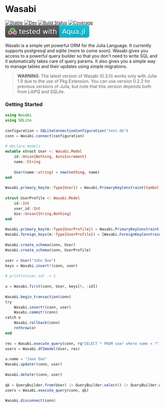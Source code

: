 # Wasabi

[![Stable](https://img.shields.io/badge/docs-stable-blue.svg)](https://iskyd.github.io/Wasabi.jl/stable/)
[![Dev](https://img.shields.io/badge/docs-dev-blue.svg)](https://iskyd.github.io/Wasabi.jl/dev/)
[![Build Status](https://github.com/iskyd/Wasabi.jl/actions/workflows/CI.yml/badge.svg?branch=main)](https://github.com/iskyd/Wasabi.jl/actions/workflows/CI.yml?query=branch%3Amain)
[![Coverage](https://codecov.io/gh/iskyd/Wasabi.jl/branch/main/graph/badge.svg)](https://codecov.io/gh/iskyd/Wasabi.jl)
[![Aqua QA](https://raw.githubusercontent.com/JuliaTesting/Aqua.jl/master/badge.svg)](https://github.com/JuliaTesting/Aqua.jl)


Wasabi is a simple yet powerful ORM for the Julia Language. It currently supports postgresql and sqlite (more to come soon). Wasabi gives you access to a powerful query builder so that you don't need to write SQL and it automatically takes care of query params. It also gives you a simple way to manage tables and their updates using simple migrations.

> **WARNING**: The latest version of Wasabi (0.3.0) works only with Julia 1.9 due to the use of Pkg Extension. You can use version 0.2.2 for previous versions of Julia, but note that this version depends both from LibPQ and SQLite.

### Getting Started

```julia
using Wasabi
using SQLite

configuration = SQLiteConnectionConfiguration("test.db")
conn = Wasabi.connect(configuration)

# declare models
mutable struct User <: Wasabi.Model
    id::Union{Nothing, AutoIncrement}
    name::String

    User(name::string) = new(nothing, name)
end

Wasabi.primary_key(m::Type{User}) = Wasabi.PrimaryKeyConstraint(Symbol[:id])

struct UserProfile <: Wasabi.Model
    id::Int
    user_id::Int
    bio::Union{String,Nothing}
end

Wasabi.primary_key(m::Type{UserProfile}) = Wasabi.PrimaryKeyConstraint(Symbol[:id])
Wasabi.foreign_keys(m::Type{UserProfile}) = [Wasabi.ForeignKeyConstraint(Symbol[:user_id], :user, Symbol[:id])]

Wasabi.create_schema(conn, User)
Wasabi.create_schema(conn, UserProfile)

user = User("John Doe")
keys = Wasabi.insert!(conn, user)

# println(user.id) -> 1

u = Wasabi.first(conn, User, keys[!, :id])

Wasabi.begin_transaction(conn)
try
    Wasabi.insert!(conn, user)
    Wasabi.commit!(conn)
catch e
    Wasabi.rollback(conn)
    rethrow(e)
end

res = Wasabi.execute_query(conn, rq"SELECT * FROM user where name = ?", Any["John Doe"])
users = Wasabi.df2model(User, res)

u.name = "Jane Doe"
Wasabi.update!(conn, user)

Wasabi.delete!(conn, user)

qb = QueryBuilder.from(User) |> QueryBuilder.select() |> QueryBuilder.where(:(and, (User, name, like, "%John%"))) |> QueryBuilder.limit(1)
users = Wasabi.execute_query(conn, qb)

Wasabi.disconnect(conn)
```
